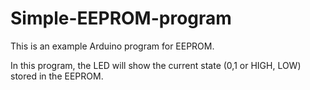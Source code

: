 # Simple-EEPROM-program
This is an example Arduino program for EEPROM.

In this program, the LED will show the current state (0,1 or HIGH, LOW) stored in the EEPROM. 
